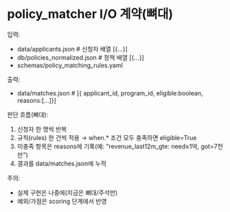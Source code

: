 # policy_matcher I/O 계약(뼈대)
입력:
- data/applicants.json            # 신청자 배열 [{...}]
- db/policies_normalized.json     # 정책 배열 [{...}]
- schemas/policy_matching_rules.yaml

출력:
- data/matches.json               # [{ applicant_id, program_id, eligible:boolean, reasons:[...]}]

판단 흐름(뼈대):
1) 신청자 한 명씩 반복
2) 규칙(rules) 한 건씩 적용 → when.* 조건 모두 충족하면 eligible=True
3) 미충족 항목은 reasons에 기록(예: "revenue_last12m_gte: need≥1억, got=7천만")
4) 결과를 data/matches.json에 누적

주의:
- 실제 구현은 나중에(지금은 뼈대/주석만)
- 예외/가점은 scoring 단계에서 반영
